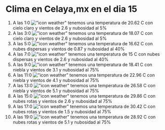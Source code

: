 # Clima en Celaya,mx en el dia 15

1. A las 1:0 !["icon weather"](http://openweathermap.org/img/w/01n.png) tenemos una temperatura de 20.62 C con cielo claro y  vientos de 2.6 y nubosidad al 5%
1. A las 3:0 !["icon weather"](http://openweathermap.org/img/w/01n.png) tenemos una temperatura de 18.07 C con cielo claro y  vientos de 2.6 y nubosidad al 5%
1. A las 5:0 !["icon weather"](http://openweathermap.org/img/w/03n.png) tenemos una temperatura de 16.62 C con nubes dispersas y  vientos de 0.87 y nubosidad al 40%
1. A las 7:0 !["icon weather"](http://openweathermap.org/img/w/03n.png) tenemos una temperatura de 15 C con nubes dispersas y  vientos de 2.6 y nubosidad al 40%
1. A las 9:0 !["icon weather"](http://openweathermap.org/img/w/50d.png) tenemos una temperatura de 18.41 C con niebla y  vientos de 3.1 y nubosidad al 75%
1. A las 11:0 !["icon weather"](http://openweathermap.org/img/w/50d.png) tenemos una temperatura de 22.96 C con niebla y  vientos de 4.1 y nubosidad al 75%
1. A las 13:0 !["icon weather"](http://openweathermap.org/img/w/50d.png) tenemos una temperatura de 26.58 C con niebla y  vientos de 5.1 y nubosidad al 75%
1. A las 15:0 !["icon weather"](http://openweathermap.org/img/w/04d.png) tenemos una temperatura de 29.86 C con nubes rotas y  vientos de 2.6 y nubosidad al 75%
1. A las 17:0 !["icon weather"](http://openweathermap.org/img/w/04d.png) tenemos una temperatura de 30.42 C con nubes rotas y  vientos de 1.5 y nubosidad al 75%
1. A las 19:0 !["icon weather"](http://openweathermap.org/img/w/04d.png) tenemos una temperatura de 28.92 C con nubes rotas y  vientos de 5.1 y nubosidad al 75%

